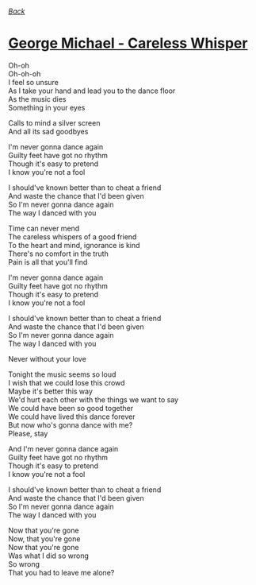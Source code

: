 ###### [Back](../Readme.md)
# [George Michael - Careless Whisper](tabs.md)

Oh-oh  
Oh-oh-oh  
I feel so unsure  
As I take your hand and lead you to the dance floor  
As the music dies  
Something in your eyes  

Calls to mind a silver screen  
And all its sad goodbyes  

I'm never gonna dance again  
Guilty feet have got no rhythm  
Though it's easy to pretend  
I know you're not a fool  

I should've known better than to cheat a friend  
And waste the chance that I'd been given  
So I'm never gonna dance again  
The way I danced with you  

Time can never mend  
The careless whispers of a good friend  
To the heart and mind, ignorance is kind  
There's no comfort in the truth  
Pain is all that you'll find  

I'm never gonna dance again  
Guilty feet have got no rhythm  
Though it's easy to pretend  
I know you're not a fool  

I should've known better than to cheat a friend  
And waste the chance that I'd been given  
So I'm never gonna dance again  
The way I danced with you  

Never without your love  

Tonight the music seems so loud  
I wish that we could lose this crowd  
Maybe it's better this way  
We'd hurt each other with the things we want to say  
We could have been so good together  
We could have lived this dance forever  
But now who's gonna dance with me?  
Please, stay  

And I'm never gonna dance again  
Guilty feet have got no rhythm  
Though it's easy to pretend  
I know you're not a fool  

I should've known better than to cheat a friend  
And waste the chance that I'd been given  
So I'm never gonna dance again  
The way I danced with you  

Now that you're gone  
Now, that you're gone  
Now that you're gone  
Was what I did so wrong  
So wrong  
That you had to leave me alone?  
